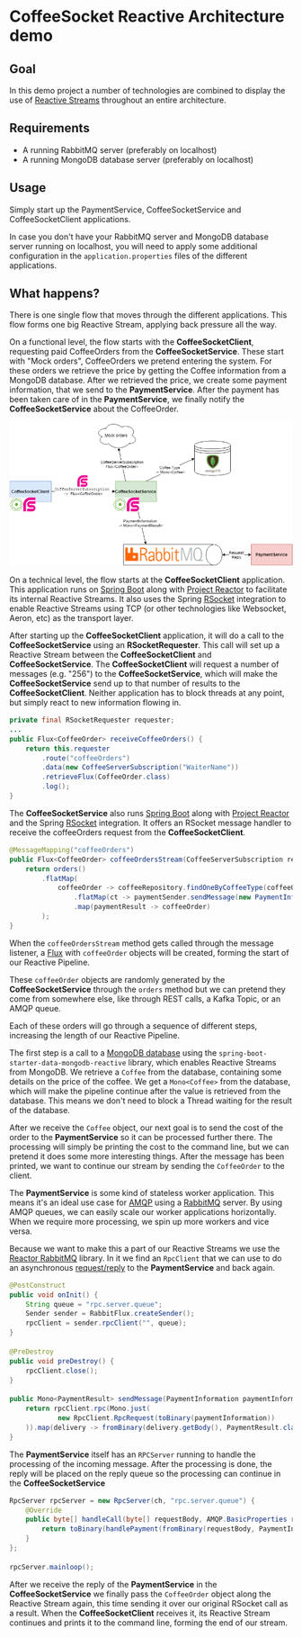 # CoffeeSocket Reactive Architecture demo

## Goal
In this demo project a number of technologies are combined to display the use of [Reactive Streams](https://www.reactive-streams.org/) throughout an entire architecture.

## Requirements
- A running RabbitMQ server (preferably on localhost)
- A running MongoDB database server (preferably on localhost)

## Usage
Simply start up the PaymentService, CoffeeSocketService and CoffeeSocketClient applications.

In case you don't have your RabbitMQ server and MongoDB database server running on localhost, you will need to apply some additional configuration in the `application.properties` files of the different applications.

## What happens?
There is one single flow that moves through the different applications. This flow forms one big Reactive Stream, applying back pressure all the way.

On a functional level, the flow starts with the **CoffeeSocketClient**, requesting paid CoffeeOrders from the **CoffeeSocketService**. These start with "Mock orders", CoffeeOrders we pretend entering the system. For these orders we retrieve the price by getting the Coffee information from a MongoDB database. After we retrieved the price, we create some payment information, that we send to the **PaymentService**. After the payment has been taken care of in the **PaymentService**, we finally notify the **CoffeeSocketService** about the CoffeeOrder.

![Architectural drawing](https://raw.githubusercontent.com/vanseverk/coffeesocket/master/architecture/coffeesocket_architecture.png)

On a technical level, the flow starts at the **CoffeeSocketClient** application. This application runs on [Spring Boot](https://spring.io/projects/spring-boot) along with [Project Reactor](https://projectreactor.io/) to facilitate its internal Reactive Streams. It also uses the Spring [RSocket](http://rsocket.io/) integration to enable Reactive Streams using TCP (or other technologies like Websocket, Aeron, etc) as the transport layer.

After starting up the **CoffeeSocketClient** application, it will do a call to the **CoffeeSocketService** using an **RSocketRequester**. This call will set up a Reactive Stream between the **CoffeeSocketClient** and **CoffeeSocketService**. The **CoffeeSocketClient** will request a number of messages (e.g. "256") to the **CoffeeSocketService**, which will make the **CoffeeSocketService** send up to that number of results to the **CoffeeSocketClient**. Neither application has to block threads at any point, but simply react to new information flowing in. 

```Java
private final RSocketRequester requester;
...
public Flux<CoffeeOrder> receiveCoffeeOrders() {
	return this.requester
	    .route("coffeeOrders")
		.data(new CoffeeServerSubscription("WaiterName"))
		.retrieveFlux(CoffeeOrder.class)
		.log();
}
```

The **CoffeeSocketService** also runs [Spring Boot](https://spring.io/projects/spring-boot) along with [Project Reactor](https://projectreactor.io/) and the Spring [RSocket](http://rsocket.io/) integration.
It offers an RSocket message handler to receive the coffeeOrders request from the **CoffeeSocketClient**.

```Java
@MessageMapping("coffeeOrders")
public Flux<CoffeeOrder> coffeeOrdersStream(CoffeeServerSubscription request) {
    return orders()
        .flatMap(
            coffeeOrder -> coffeeRepository.findOneByCoffeeType(coffeeOrder.getCoffeeType())
                .flatMap(ct -> paymentSender.sendMessage(new PaymentInformation(coffeeOrder.getTableNumber(), ct.getPrice())))
                .map(paymentResult -> coffeeOrder)
        );
}
```

When the `coffeeOrdersStream` method gets called through the message listener, a [Flux](https://projectreactor.io/docs/core/release/api/reactor/core/publisher/Flux.html) with `coffeeOrder` objects will be created, forming the start of our Reactive Pipeline.

These `coffeeOrder` objects are randomly generated by the **CoffeeSocketService** through the `orders` method but we can pretend they come from somewhere else, like through REST calls, a Kafka Topic, or an AMQP queue.

Each of these orders will go through a sequence of different steps, increasing the length of our Reactive Pipeline.

The first step is a call to a [MongoDB database](https://www.mongodb.com/) using the `spring-boot-starter-data-mongodb-reactive` library, which enables Reactive Streams from MongoDB. We retrieve a `Coffee` from the database, containing some details on the price of the coffee.
We get a `Mono<Coffee>` from the database, which will make the pipeline continue after the value is retrieved from the database. This means we don't need to block a Thread waiting for the result of the database.

After we receive the `Coffee` object, our next goal is to send the cost of the order to the **PaymentService** so it can be processed further there. The processing will simply be printing the cost to the command line, but we can pretend it does some more interesting things. After the message has been printed, we want to continue our stream by sending the `CoffeeOrder` to the client.

The **PaymentService** is some kind of stateless worker application. This means it's an ideal use case for [AMQP](https://www.amqp.org/) using a [RabbitMQ](https://www.rabbitmq.com/) server. By using AMQP queues, we can easily scale our worker applications horizontally. When we require more processing, we spin up more workers and vice versa.
 
Because we want to make this a part of our Reactive Streams we use the [Reactor RabbitMQ](https://projectreactor.io/docs/rabbitmq/milestone/reference/) library. In it we find an `RpcClient` that we can use to do an asynchronous [request/reply](https://projectreactor.io/docs/rabbitmq/milestone/reference/#_request_reply) to the **PaymentService** and back again.  

```Java
@PostConstruct
public void onInit() {
    String queue = "rpc.server.queue";
    Sender sender = RabbitFlux.createSender();
    rpcClient = sender.rpcClient("", queue);
}

@PreDestroy
public void preDestroy() {
    rpcClient.close();
}

public Mono<PaymentResult> sendMessage(PaymentInformation paymentInformation) {
    return rpcClient.rpc(Mono.just(
            new RpcClient.RpcRequest(toBinary(paymentInformation))
    )).map(delivery -> fromBinary(delivery.getBody(), PaymentResult.class));
}
```

The **PaymentService** itself has an `RPCServer` running to handle the processing of the incoming message. After the processing is done, the reply will be placed on the reply queue so the processing can continue in the **CoffeeSocketService**

```Java
RpcServer rpcServer = new RpcServer(ch, "rpc.server.queue") {
    @Override
    public byte[] handleCall(byte[] requestBody, AMQP.BasicProperties replyProperties) {
        return toBinary(handlePayment(fromBinary(requestBody, PaymentInformation.class)));
    }
};

rpcServer.mainloop();
```

After we receive the reply of the **PaymentService** in the **CoffeeSocketService** we finally pass the `CoffeeOrder` object along the Reactive Stream again, this time sending it over our original RSocket call as a result. When the **CoffeeSocketClient** receives it, its Reactive Stream continues and prints it to the command line, forming the end of our stream.